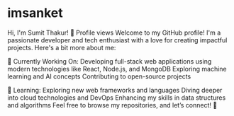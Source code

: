 # imsanket

Hi, I'm Sumit Thakur! 👋
Profile views
Welcome to my GitHub profile! I'm a passionate developer and tech enthusiast with a love for creating impactful projects. Here's a bit more about me:

🔭 Currently Working On:
Developing full-stack web applications using modern technologies like React, Node.js, and MongoDB
Exploring machine learning and AI concepts
Contributing to open-source projects


🌱 Learning:
Exploring new web frameworks and languages
Diving deeper into cloud technologies and DevOps
Enhancing my skills in data structures and algorithms
Feel free to browse my repositories, and let’s connect! 🙂
